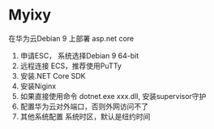 # Myixy

在华为云Debian 9 上部署 asp.net core 

1. 申请ESC， 系统选择Debian 9 64-bit
2. 远程连接 ECS，推荐使用PuTTy
3. 安装.NET Core SDK
4. 安装Niginx
5. 如果直接使用命令 dotnet.exe xxx.dll, 安装supervisor守护
6. 配置华为云对外端口，否则外网访问不了
7. 其他系统配置
    系统时区，默认是纽约时间
    
